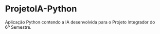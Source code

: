 # ProjetoIA-Python
Aplicação Python contendo a IA desenvolvida para o Projeto Integrador do 6º Semestre.
